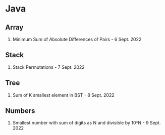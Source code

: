 # Java

## Array

1. Minimum Sum of Absolute Differences of Pairs  - 6 Sept. 2022


## Stack
1. Stack Permutations   - 7 Sept. 2022


## Tree
1. Sum of K smallest element in BST  -  8 Sept. 2022

## Numbers
1. Smallest number with sum of digits as N and divisible by 10^N  - 9 Sept. 2022